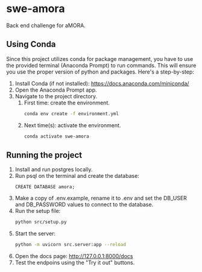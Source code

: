 # swe-amora

Back end challenge for aMORA.
   
## Using Conda

Since this project utilizes conda for package management, you have to use the provided 
terminal (Anaconda Prompt) to run commands. This will ensure you use the proper version
of python and packages. Here's a step-by-step:
1. Install Conda (if not installed): https://docs.anaconda.com/miniconda/
2. Open the Anaconda Prompt app.
3. Navigate to the project directory.
   1. First time: create the environment.
      ```bash
      conda env create -f environment.yml
      ```
   2. Next time(s): activate the environment.
      ```bash
      conda activate swe-amora
      ```

## Running the project

1. Install and run postgres locally.
2. Run psql on the terminal and create the database:
    ```postgresql
    CREATE DATABASE amora;
    ```
3. Make a copy of .env.example, rename it to .env and set the DB_USER and DB_PASSWORD values to connect to the database.
4. Run the setup file:
   ```bash
   python src/setup.py
   ```
5. Start the server:
   ```bash
   python -m uvicorn src.server:app --reload 
   ```
6. Open the docs page: http://127.0.0.1:8000/docs
7. Test the endpoins using the "Try it out" buttons.
